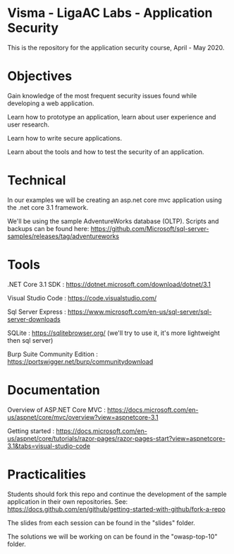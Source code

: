 # Visma - LigaAC Labs - Application Security

This is the repository for the application security course, April - May 2020.

# Objectives

Gain knowledge of the most frequent security issues found while developing a web application. 

Learn how to prototype an application, learn about user experience and user research.

Learn how to write secure applications. 

Learn about the tools and how to test the security of an application.

# Technical
In our examples we will be creating an asp.net core mvc application using the .net core 3.1 framework.

We'll be using the sample AdventureWorks database (OLTP). Scripts and backups can be found here: https://github.com/Microsoft/sql-server-samples/releases/tag/adventureworks

# Tools 
.NET Core 3.1 SDK : https://dotnet.microsoft.com/download/dotnet/3.1

Visual Studio Code : https://code.visualstudio.com/

Sql Server Express : https://www.microsoft.com/en-us/sql-server/sql-server-downloads

SQLite : https://sqlitebrowser.org/  (we'll try to use it, it's more lightweight then sql server)

Burp Suite Community Edition : https://portswigger.net/burp/communitydownload

# Documentation
Overview of ASP.NET Core MVC : https://docs.microsoft.com/en-us/aspnet/core/mvc/overview?view=aspnetcore-3.1

Getting started : https://docs.microsoft.com/en-us/aspnet/core/tutorials/razor-pages/razor-pages-start?view=aspnetcore-3.1&tabs=visual-studio-code

# Practicalities
Students should fork this repo and continue the development of the sample application in their own repositories.
See: https://docs.github.com/en/github/getting-started-with-github/fork-a-repo

The slides from each session can be found in the "slides" folder.

The solutions we will be working on can be found in the "owasp-top-10" folder. 



